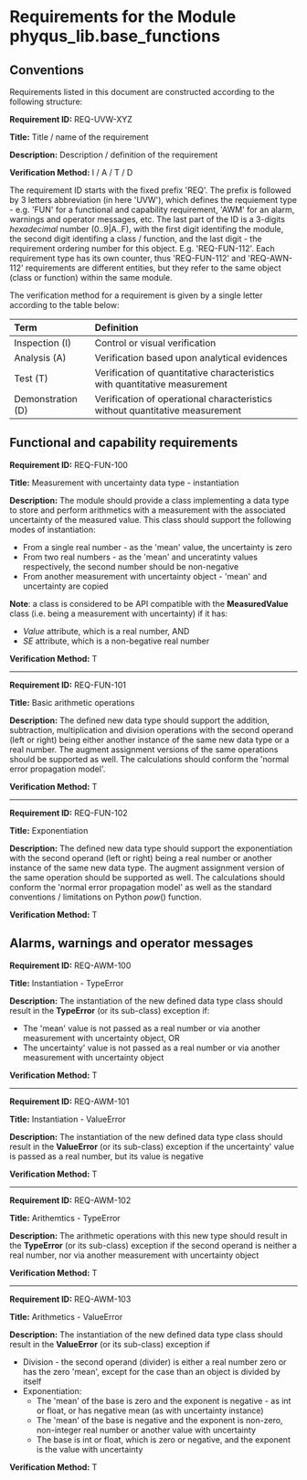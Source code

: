 # Requirements for the Module phyqus_lib.base_functions

## Conventions

Requirements listed in this document are constructed according to the following structure:

**Requirement ID:** REQ-UVW-XYZ

**Title:** Title / name of the requirement

**Description:** Description / definition of the requirement

**Verification Method:** I / A / T / D

The requirement ID starts with the fixed prefix 'REQ'. The prefix is followed by 3 letters abbreviation (in here 'UVW'), which defines the requiement type - e.g. 'FUN' for a functional and capability requirement, 'AWM' for an alarm, warnings and operator messages, etc. The last part of the ID is a 3-digits *hexadecimal* number (0..9|A..F), with the first digit identifing the module, the second digit identifing a class / function, and the last digit - the requirement ordering number for this object. E.g. 'REQ-FUN-112'. Each requirement type has its own counter, thus 'REQ-FUN-112' and 'REQ-AWN-112' requirements are different entities, but they refer to the same object (class or function) within the same module.

The verification method for a requirement is given by a single letter according to the table below:

| **Term**          | **Definition**                                                               |
| :---------------- | :--------------------------------------------------------------------------- |
| Inspection (I)    | Control or visual verification                                               |
| Analysis (A)      | Verification based upon analytical evidences                                 |
| Test (T)          | Verification of quantitative characteristics with quantitative measurement   |
| Demonstration (D) | Verification of operational characteristics without quantitative measurement |

## Functional and capability requirements

**Requirement ID:** REQ-FUN-100

**Title:** Measurement with uncertainty data type - instantiation

**Description:** The module should provide a class implementing a data type to store and perform arithmetics with a measurement with the associated uncertainty of the measured value. This class should support the following modes of instantiation:

* From a single real number - as the 'mean' value, the uncertainty is zero
* From two real numbers - as the 'mean' and unceratinty values respectively, the second number should be non-negative
* From another measurement with uncertainty object - 'mean' and uncertainty are copied

**Note**: a class is considered to be API compatible with the **MeasuredValue** class (i.e. being a measurement with uncertainty) if it has:

* *Value* attribute, which is a real number, AND
* *SE* attribute, which is a non-begative real number

**Verification Method:** T

___

**Requirement ID:** REQ-FUN-101

**Title:** Basic arithmetic operations

**Description:** The defined new data type should support the addition, subtraction, multiplication and division operations with the second operand (left or right) being either another instance of the same new data type or a real number. The augment assignment versions of the same operations should be supported as well. The calculations should conform the 'normal error propagation model'.

**Verification Method:** T

___

**Requirement ID:** REQ-FUN-102

**Title:** Exponentiation

**Description:** The defined new data type should support the exponentiation with the second operand (left or right) being a real number or another instance of the same new data type. The augment assignment version of the same operation should be supported as well. The calculations should conform the 'normal error propagation model' as well as the standard conventions / limitations on Python *pow*() function.

**Verification Method:** T

## Alarms, warnings and operator messages

**Requirement ID:** REQ-AWM-100

**Title:** Instantiation - TypeError

**Description:** The instantiation of the new defined data type class should result in the **TypeError** (or its sub-class) exception if:

* The 'mean' value is not passed as a real number or via another measurement with uncertainty object, OR
* The uncertainty' value is not passed as a real number or via another measurement with uncertainty object

**Verification Method:** T

___

**Requirement ID:** REQ-AWM-101

**Title:** Instantiation - ValueError

**Description:** The instantiation of the new defined data type class should result in the **ValueError** (or its sub-class) exception if the uncertainty' value is passed as a real number, but its value is negative

**Verification Method:** T

___

**Requirement ID:** REQ-AWM-102

**Title:** Arithemtics - TypeError

**Description:** The arithmetic operations with this new type should result in the **TypeError** (or its sub-class) exception if the second operand is neither a real number, nor via another measurement with uncertainty object

**Verification Method:** T

___

**Requirement ID:** REQ-AWM-103

**Title:** Arithmetics - ValueError

**Description:** The instantiation of the new defined data type class should result in the **ValueError** (or its sub-class) exception if

* Division - the second operand (divider) is either a real number zero or has the zero 'mean', except for the case than an object is divided by itself
* Exponentiation:
  * The 'mean' of the base is zero and the exponent is negative - as int or float, or has negative mean (as with uncertainty instance)
  * The 'mean' of the base is negative and the exponent is non-zero, non-integer real number or another value with uncertainty
  * The base is int or float, which is zero or negative, and the exponent is the value with uncertainty

**Verification Method:** T
